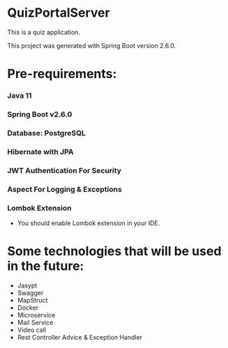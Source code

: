 # QuizPortalServer

This is a quiz application.

This project was generated with Spring Boot version 2.6.0.

# Pre-requirements:

### Java 11
### Spring Boot v2.6.0
### Database: PostgreSQL
### Hibernate with JPA
### JWT Authentication For Security
### Aspect For Logging & Exceptions
### Lombok Extension

- You should enable Lombok extension in your IDE.

# Some technologies that will be used in the future:
- Jasypt
- Swagger
- MapStruct
- Docker
- Microservice
- Mail Service
- Video call
- Rest Controller Advice & Exception Handler
